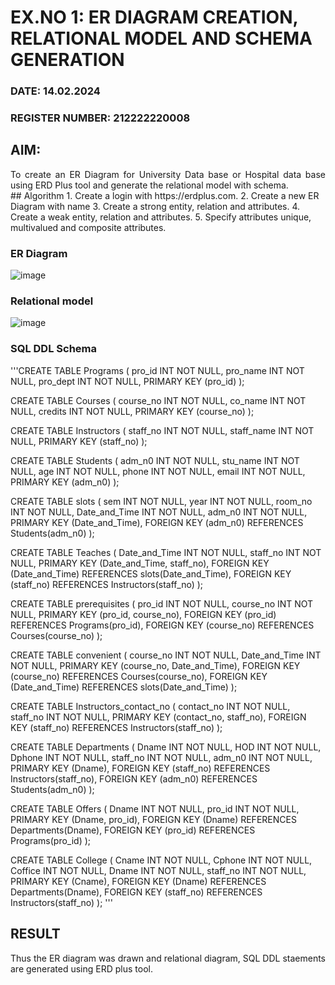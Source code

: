 # EX.NO 1: ER DIAGRAM CREATION, RELATIONAL MODEL AND SCHEMA GENERATION  
### DATE: 14.02.2024
### REGISTER NUMBER: 212222220008
## AIM:
<div align="justify">
   To create an ER Diagram for University Data base or Hospital data base using ERD Plus tool and generate the relational model with schema. 
</div>
## Algorithm
1. Create a login with https://erdplus.com.
2. Create a new ER Diagram with name
3. Create a strong entity, relation and attributes.
4. Create a weak entity, relation and attributes.
5. Specify attributes unique, multivalued and composite attributes.

### ER Diagram 
![image](https://github.com/UmaRani-Github/DBMS_NEW_EVEN23-24/assets/144427076/3d55670f-6398-418e-af51-6b654c007b93)


### Relational model
![image](https://github.com/UmaRani-Github/DBMS_NEW_EVEN23-24/assets/144427076/96d8d7cb-01e2-4129-b640-03f3085eca53)

### SQL DDL Schema 
'''CREATE TABLE Programs
(
  pro_id INT NOT NULL,
  pro_name INT NOT NULL,
  pro_dept INT NOT NULL,
  PRIMARY KEY (pro_id)
);

CREATE TABLE Courses
(
  course_no INT NOT NULL,
  co_name INT NOT NULL,
  credits INT NOT NULL,
  PRIMARY KEY (course_no)
);

CREATE TABLE Instructors
(
  staff_no INT NOT NULL,
  staff_name INT NOT NULL,
  PRIMARY KEY (staff_no)
);

CREATE TABLE Students
(
  adm_n0 INT NOT NULL,
  stu_name INT NOT NULL,
  age INT NOT NULL,
  phone INT NOT NULL,
  email INT NOT NULL,
  PRIMARY KEY (adm_n0)
);

CREATE TABLE slots
(
  sem INT NOT NULL,
  year INT NOT NULL,
  room_no INT NOT NULL,
  Date_and_Time INT NOT NULL,
  adm_n0 INT NOT NULL,
  PRIMARY KEY (Date_and_Time),
  FOREIGN KEY (adm_n0) REFERENCES Students(adm_n0)
);

CREATE TABLE Teaches
(
  Date_and_Time INT NOT NULL,
  staff_no INT NOT NULL,
  PRIMARY KEY (Date_and_Time, staff_no),
  FOREIGN KEY (Date_and_Time) REFERENCES slots(Date_and_Time),
  FOREIGN KEY (staff_no) REFERENCES Instructors(staff_no)
);

CREATE TABLE prerequisites
(
  pro_id INT NOT NULL,
  course_no INT NOT NULL,
  PRIMARY KEY (pro_id, course_no),
  FOREIGN KEY (pro_id) REFERENCES Programs(pro_id),
  FOREIGN KEY (course_no) REFERENCES Courses(course_no)
);

CREATE TABLE convenient
(
  course_no INT NOT NULL,
  Date_and_Time INT NOT NULL,
  PRIMARY KEY (course_no, Date_and_Time),
  FOREIGN KEY (course_no) REFERENCES Courses(course_no),
  FOREIGN KEY (Date_and_Time) REFERENCES slots(Date_and_Time)
);

CREATE TABLE Instructors_contact_no
(
  contact_no INT NOT NULL,
  staff_no INT NOT NULL,
  PRIMARY KEY (contact_no, staff_no),
  FOREIGN KEY (staff_no) REFERENCES Instructors(staff_no)
);

CREATE TABLE Departments
(
  Dname INT NOT NULL,
  HOD INT NOT NULL,
  Dphone INT NOT NULL,
  staff_no INT NOT NULL,
  adm_n0 INT NOT NULL,
  PRIMARY KEY (Dname),
  FOREIGN KEY (staff_no) REFERENCES Instructors(staff_no),
  FOREIGN KEY (adm_n0) REFERENCES Students(adm_n0)
);

CREATE TABLE Offers
(
  Dname INT NOT NULL,
  pro_id INT NOT NULL,
  PRIMARY KEY (Dname, pro_id),
  FOREIGN KEY (Dname) REFERENCES Departments(Dname),
  FOREIGN KEY (pro_id) REFERENCES Programs(pro_id)
);

CREATE TABLE College
(
  Cname INT NOT NULL,
  Cphone INT NOT NULL,
  Coffice INT NOT NULL,
  Dname INT NOT NULL,
  staff_no INT NOT NULL,
  PRIMARY KEY (Cname),
  FOREIGN KEY (Dname) REFERENCES Departments(Dname),
  FOREIGN KEY (staff_no) REFERENCES Instructors(staff_no)
); '''
## RESULT 
<div align="justify">
Thus the ER diagram was drawn and relational diagram, SQL DDL staements are generated using ERD plus tool.
</div>
